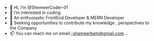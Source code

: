 - 👋 Hi, I’m @ShemeerCoder-01
- 👀 I’m interested in coding
- 🌱 An enthusiastic FrontEnd Developer & MERN Developer 
- 💞️ Seeking opportunities to contribute my knowledge , perspectives to the Company
- 📫 You can reach me on email:-shameerbem@gmail.com...

<!---
ShemeerCoder-01/ShemeerCoder-01 is a ✨ special ✨ repository because its `README.md` (this file) appears on your GitHub profile.
You can click the Preview link to take a look at your changes.
--->
